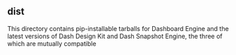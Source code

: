 ## dist

This directory contains pip-installable tarballs for Dashboard Engine and the latest versions of Dash Design Kit and Dash Snapshot Engine, the three of which are mutually compatible
